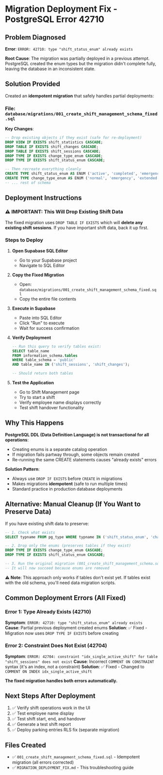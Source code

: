 # Migration Deployment Fix - PostgreSQL Error 42710

## Problem Diagnosed

**Error**: `ERROR: 42710: type "shift_status_enum" already exists`

**Root Cause**: The migration was partially deployed in a previous attempt. PostgreSQL created the enum types but the migration didn't complete fully, leaving the database in an inconsistent state.

## Solution Provided

Created an **idempotent migration** that safely handles partial deployments:

### File: `database/migrations/001_create_shift_management_schema_fixed.sql`

**Key Changes**:
```sql
-- Drop existing objects if they exist (safe for re-deployment)
DROP VIEW IF EXISTS shift_statistics CASCADE;
DROP TABLE IF EXISTS shift_changes CASCADE;
DROP TABLE IF EXISTS shift_sessions CASCADE;
DROP TYPE IF EXISTS change_type_enum CASCADE;
DROP TYPE IF EXISTS shift_status_enum CASCADE;

-- Then recreate everything cleanly
CREATE TYPE shift_status_enum AS ENUM ('active', 'completed', 'emergency_ended');
CREATE TYPE change_type_enum AS ENUM ('normal', 'emergency', 'extended', 'overlap');
-- ... rest of schema
```

## Deployment Instructions

### ⚠️ IMPORTANT: This Will Drop Existing Shift Data

The fixed migration uses `DROP TABLE IF EXISTS` which will **delete any existing shift sessions**. If you have important shift data, back it up first.

### Steps to Deploy

1. **Open Supabase SQL Editor**
   - Go to your Supabase project
   - Navigate to SQL Editor

2. **Copy the Fixed Migration**
   - Open: `database/migrations/001_create_shift_management_schema_fixed.sql`
   - Copy the entire file contents

3. **Execute in Supabase**
   - Paste into SQL Editor
   - Click "Run" to execute
   - Wait for success confirmation

4. **Verify Deployment**
   ```sql
   -- Run this query to verify tables exist:
   SELECT table_name
   FROM information_schema.tables
   WHERE table_schema = 'public'
   AND table_name IN ('shift_sessions', 'shift_changes');

   -- Should return both tables
   ```

5. **Test the Application**
   - Go to Shift Management page
   - Try to start a shift
   - Verify employee name displays correctly
   - Test shift handover functionality

## Why This Happens

**PostgreSQL DDL (Data Definition Language) is not transactional for all operations**:
- Creating enums is a separate catalog operation
- If migration fails partway through, some objects remain created
- Re-running the same CREATE statements causes "already exists" errors

**Solution Pattern**:
- Always use `DROP IF EXISTS` before `CREATE` in migrations
- Makes migrations **idempotent** (safe to run multiple times)
- Standard practice in production database deployments

## Alternative: Manual Cleanup (If You Want to Preserve Data)

If you have existing shift data to preserve:

```sql
-- 1. Check what exists
SELECT typname FROM pg_type WHERE typname IN ('shift_status_enum', 'change_type_enum');

-- 2. Drop only the enums (preserves tables if they exist)
DROP TYPE IF EXISTS change_type_enum CASCADE;
DROP TYPE IF EXISTS shift_status_enum CASCADE;

-- 3. Run the original migration (001_create_shift_management_schema.sql)
-- It will now succeed because enums are removed
```

⚠️ **Note**: This approach only works if tables don't exist yet. If tables exist with the old schema, you'll need data migration scripts.

## Common Deployment Errors (All Fixed)

### Error 1: Type Already Exists (42710)
**Symptom**: `ERROR: 42710: type "shift_status_enum" already exists`
**Cause**: Partial previous deployment created enums
**Solution**: ✅ Fixed - Migration now uses `DROP TYPE IF EXISTS` before creating

### Error 2: Constraint Does Not Exist (42704)
**Symptom**: `ERROR: 42704: constraint "idx_single_active_shift" for table "shift_sessions" does not exist`
**Cause**: Incorrect `COMMENT ON CONSTRAINT` syntax (it's an index, not a constraint)
**Solution**: ✅ Fixed - Changed to `COMMENT ON INDEX idx_single_active_shift`

**The fixed migration handles both errors automatically.**

## Next Steps After Deployment

1. ✅ Verify shift operations work in the UI
2. ✅ Test employee name display
3. ✅ Test shift start, end, and handover
4. ✅ Generate a test shift report
5. ✅ Deploy parking entries RLS fix (separate migration)

## Files Created

- ✅ `001_create_shift_management_schema_fixed.sql` - Idempotent migration (all errors corrected)
- ✅ `MIGRATION_DEPLOYMENT_FIX.md` - This troubleshooting guide

